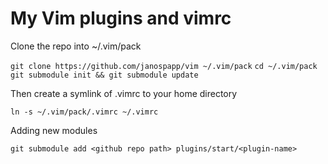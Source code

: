 # My Vim plugins and vimrc

Clone the repo into ~/.vim/pack

`git clone https://github.com/janospapp/vim ~/.vim/pack`
`cd ~/.vim/pack`
`git submodule init && git submodule update`

Then create a symlink of .vimrc to your home directory

`ln -s ~/.vim/pack/.vimrc ~/.vimrc`

Adding new modules

`git submodule add <github repo path> plugins/start/<plugin-name>`
